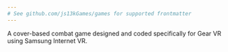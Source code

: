 ```yaml
---
# See github.com/js13kGames/games for supported frontmatter
---
```

A cover-based combat game designed and coded specifically for Gear VR using Samsung Internet VR.